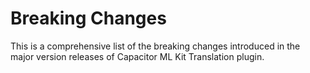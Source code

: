 # Breaking Changes

This is a comprehensive list of the breaking changes introduced in the major version releases of Capacitor ML Kit Translation plugin.
